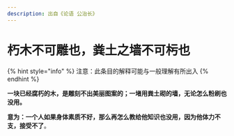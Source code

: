 ```yaml
---
description: 出自《论语 公治长》
---
```


# 朽木不可雕也，粪土之墙不可杇也

{% hint style="info" %}
注意：此条目的解释可能与一般理解有所出入
{% endhint %}

**一块已经腐朽的木，是雕刻不出美丽图案的；一堵用粪土砌的墙，无论怎么粉刷也没用。**

**意为：一个人如果身体素质不好，那么再怎么教给他知识也没用，因为他体力不支，接受不了**。
